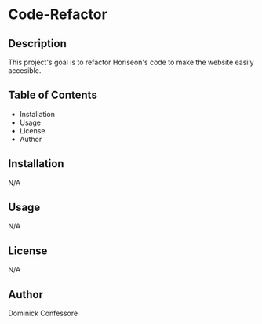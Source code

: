 # Code-Refactor

## Description
This project's goal is to refactor Horiseon's code to make the website easily accesible.

## Table of Contents
- Installation
- Usage
- License
- Author

## Installation
N/A

## Usage
N/A

## License
N/A

## Author
Dominick Confessore